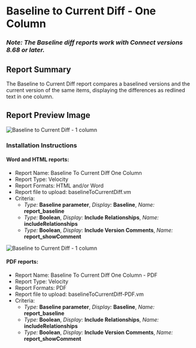 # Baseline to Current Diff - One Column

### *Note: The Baseline diff reports work with Connect versions 8.68 or later.*

## Report Summary
The Baseline to Current Diff report compares a baselined versions and the current version of the same items, displaying the differences as redlined text in one column.

## Report Preview Image
![Baseline to Current Diff - 1 column](https://github.com/jamasoftware-ps/Community-Reports/blob/master/Baseline%20Reports/Baseline%20Diff%20Reports/One%20Column%20Baseline%20Diff%20Reports%20-with%20pdf%20option/Baseline%20Diff%20One%20Column/BaselineToCurrentDiffOneColPreview.png)

### Installation Instructions

#### Word and HTML reports:
- Report Name: Baseline To Current Diff One Column
- Report Type: Velocity
- Report Formats: HTML and/or Word
- Report file to upload: baselineToCurrentDiff.vm
- Criteria:
  - *Type:* **Baseline parameter**, *Display:* **Baseline**, *Name:* **report_baseline**
  - *Type:* **Boolean**, *Display:* **Include Relationships**, *Name:* **includeRelationships**
  - *Type:* **Boolean**, *Display:* **Include Version Comments**, *Name:* **report_showComment**

![Baseline to Current Diff - 1 column](https://github.com/jamasoftware-ps/Community-Reports/blob/master/Baseline%20Reports/Baseline%20Diff%20Reports/One%20Column%20Baseline%20Diff%20Reports%20-with%20pdf%20option/Baseline%20Diff%20One%20Column/BaselineToCurrentDiffOneColConfig.png)


#### PDF reports:
- Report Name: Baseline To Current Diff One Column - PDF
- Report Type: Velocity
- Report Formats: PDF
- Report file to upload: baselineToCurrentDiff-PDF.vm
- Criteria:
    - *Type:* **Baseline parameter**, *Display:* **Baseline**, *Name:* **report_baseline**
    - *Type:* **Boolean**, *Display:* **Include Relationships**, *Name:* **includeRelationships**
    - *Type:* **Boolean**, *Display:* **Include Version Comments**, *Name:* **report_showComment**
